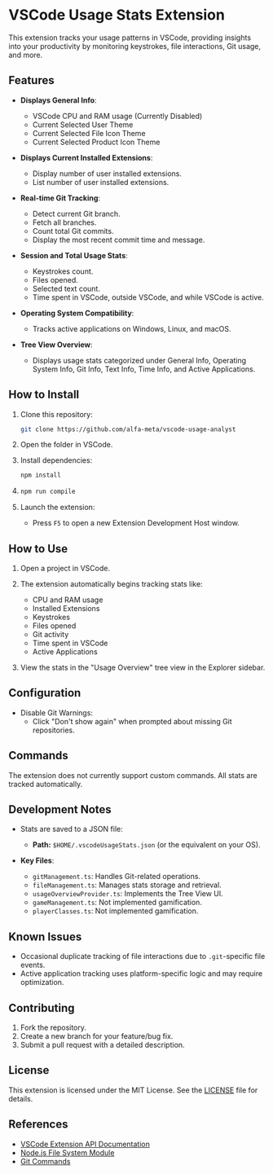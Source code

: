 # VSCode Usage Stats Extension

This extension tracks your usage patterns in VSCode, providing insights into your productivity by monitoring keystrokes, file interactions, Git usage, and more.

## Features

- **Displays General Info**:

  - VSCode CPU and RAM usage (Currently Disabled)
  - Current Selected User Theme
  - Current Selected File Icon Theme
  - Current Selected Product Icon Theme

- **Displays Current Installed Extensions**:

  - Display number of user installed extensions.
  - List number of user installed extensions.

- **Real-time Git Tracking**:

  - Detect current Git branch.
  - Fetch all branches.
  - Count total Git commits.
  - Display the most recent commit time and message.

- **Session and Total Usage Stats**:

  - Keystrokes count.
  - Files opened.
  - Selected text count.
  - Time spent in VSCode, outside VSCode, and while VSCode is active.

- **Operating System Compatibility**:

  - Tracks active applications on Windows, Linux, and macOS.

- **Tree View Overview**:
  - Displays usage stats categorized under General Info, Operating System Info, Git Info, Text Info, Time Info, and Active Applications.

## How to Install

1. Clone this repository:

   ```bash
   git clone https://github.com/alfa-meta/vscode-usage-analyst
   ```

2. Open the folder in VSCode.

3. Install dependencies:

   ```bash
   npm install
   ```

4. ```bash
   npm run compile
   ```

5. Launch the extension:
   - Press `F5` to open a new Extension Development Host window.

## How to Use

1. Open a project in VSCode.
2. The extension automatically begins tracking stats like:

   - CPU and RAM usage
   - Installed Extensions
   - Keystrokes
   - Files opened
   - Git activity
   - Time spent in VSCode
   - Active Applications

3. View the stats in the "Usage Overview" tree view in the Explorer sidebar.

## Configuration

- Disable Git Warnings:
  - Click "Don't show again" when prompted about missing Git repositories.

## Commands

The extension does not currently support custom commands. All stats are tracked automatically.

## Development Notes

- Stats are saved to a JSON file:

  - **Path:** `$HOME/.vscodeUsageStats.json` (or the equivalent on your OS).

- **Key Files**:
  - `gitManagement.ts`: Handles Git-related operations.
  - `fileManagement.ts`: Manages stats storage and retrieval.
  - `usageOverviewProvider.ts`: Implements the Tree View UI.
  - `gameManagement.ts`: Not implemented gamification.
  - `playerClasses.ts`: Not implemented gamification.

## Known Issues

- Occasional duplicate tracking of file interactions due to `.git`-specific file events.
- Active application tracking uses platform-specific logic and may require optimization.

## Contributing

1. Fork the repository.
2. Create a new branch for your feature/bug fix.
3. Submit a pull request with a detailed description.

## License

This extension is licensed under the MIT License. See the [LICENSE](LICENSE) file for details.

## References

- [VSCode Extension API Documentation](https://code.visualstudio.com/api)
- [Node.js File System Module](https://nodejs.org/api/fs.html)
- [Git Commands](https://git-scm.com/docs)
